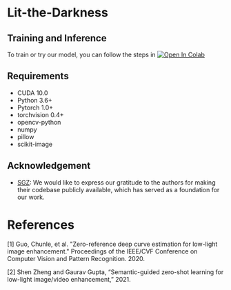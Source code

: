 # Lit-the-Darkness
## Training and Inference
To train or try our model, you can follow the steps in [![Open In Colab](https://colab.research.google.com/assets/colab-badge.svg)](https://colab.research.google.com/drive/1_NxLB93KvbdYnZwnBeLYP0MdveJJgVjr?usp=sharing)
## Requirements
* CUDA 10.0
* Python 3.6+
* Pytorch 1.0+
* torchvision 0.4+
* opencv-python
* numpy
* pillow
* scikit-image
  
## Acknowledgement

- [SGZ](https://github.com/ShenZheng2000/Semantic-Guided-Low-Light-Image-Enhancement): We would like to express our gratitude to the authors for making their codebase publicly available, which has served as a foundation for our work.
  
# References
[1] Guo, Chunle, et al. "Zero-reference deep curve estimation for low-light image enhancement." Proceedings of the IEEE/CVF Conference on Computer Vision and Pattern Recognition. 2020.

[2] Shen Zheng and Gaurav Gupta, “Semantic-guided zero-shot learning for low-light image/video enhancement,” 2021.
